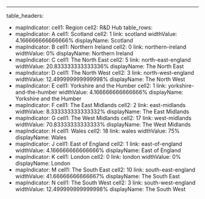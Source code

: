 ---
table_headers:
 - mapIndicator:
   cell1: Region
   cell2: R&D Hub
table_rows:
 - mapIndicator: A
   cell1: Scotland
   cell2: 1
   link: scotland
   widthValue: 4.166666666666666%
   displayName: Scotland
 - mapIndicator: B
   cell1: Northern Ireland
   cell2: 0
   link: northern-ireland
   widthValue: 0%
   displayName: Northern Ireland
 - mapIndicator: C
   cell1: The North East
   cell2: 5
   link: north-east-england
   widthValue: 20.833333333333336%
   displayName: The North East
 - mapIndicator: D
   cell1: The North West
   cell2: 3
   link: north-west-england
   widthValue: 12.499999999999998%
   displayName: The North West
 - mapIndicator: E
   cell1: Yorkshire and the Humber
   cell2: 1
   link: yorkshire-and-the-humber
   widthValue: 4.166666666666666%
   displayName: Yorkshire and the Humber
 - mapIndicator: F
   cell1: The East Midlands
   cell2: 2
   link: east-midlands
   widthValue: 8.333333333333332%
   displayName: The East Midlands
 - mapIndicator: G
   cell1: The West Midlands
   cell2: 17
   link: west-midlands
   widthValue: 70.83333333333333%
   displayName: The West Midlands
 - mapIndicator: H
   cell1: Wales
   cell2: 18
   link: wales
   widthValue: 75%
   displayName: Wales
 - mapIndicator: J
   cell1: East of England
   cell2: 1
   link: east-of-england
   widthValue: 4.166666666666666%
   displayName: East of England
 - mapIndicator: K
   cell1: London
   cell2: 0
   link: london
   widthValue: 0%
   displayName: London
 - mapIndicator: M
   cell1: The South East
   cell2: 10
   link: south-east-england
   widthValue: 41.66666666666667%
   displayName: The South East
 - mapIndicator: N
   cell1: The South West
   cell2: 3
   link: south-west-england
   widthValue: 12.499999999999998%
   displayName: The South West
